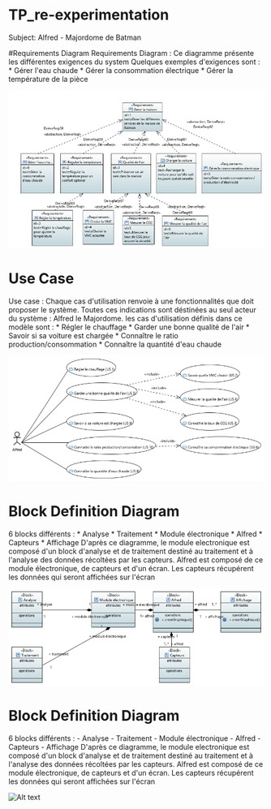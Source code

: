 # TP_re-experimentation
Subject: Alfred - Majordome de Batman

#Requirements Diagram
Requirements Diagram : Ce diagramme présente les différentes exigences du system
Quelques exemples d'exigences sont :
	* Gérer l'eau chaude
	* Gérer la consommation électrique
	* Gérer la température de la pièce

![Alt text](experimentation/RequirementDiagram.PNG?raw=true "Use case")

# Use Case
Use case : Chaque cas d'utilisation renvoie à une fonctionnalités que doit 
proposer le système. Toutes ces indications sont déstinées au seul acteur du système : Alfred le Majordome.
les cas d'utilisation définis dans ce modèle sont :
	* Régler le chauffage
	* Garder une bonne qualité de l'air
	* Savoir si sa voiture est chargée
	* Connaître le ratio production/consommation
	* Connaître la quantité d'eau chaude

![Alt text](experimentation/UseCase.PNG?raw=true "Use case")

# Block Definition Diagram
6 blocks différents :
	* Analyse
	* Traitement
	* Module électronique 
	* Alfred
	* Capteurs
	* Affichage
D'après ce diagramme, le module electronique est composé d'un block d'analyse et de traitement destiné au traitement et à l'analyse des données
récoltées par les capteurs. Alfred est composé de ce module électronique, de capteurs et d'un écran. Les capteurs récupérent les données 
qui seront affichées sur l'écran

![Alt text](experimentation/BlockDefinitionDiagram.PNG?raw=true "BDD")

# Block Definition Diagram
6 blocks différents :
	- Analyse
	- Traitement
	- Module électronique 
	- Alfred
	- Capteurs
	- Affichage
D'après ce diagramme, le module electronique est composé d'un block d'analyse et de traitement destiné au traitement et à l'analyse des données
récoltées par les capteurs. Alfred est composé de ce module électronique, de capteurs et d'un écran. Les capteurs récupérent les données 
qui seront affichées sur l'écran

![Alt text](experimentation/BDD.PNG?raw=true "IBD")

